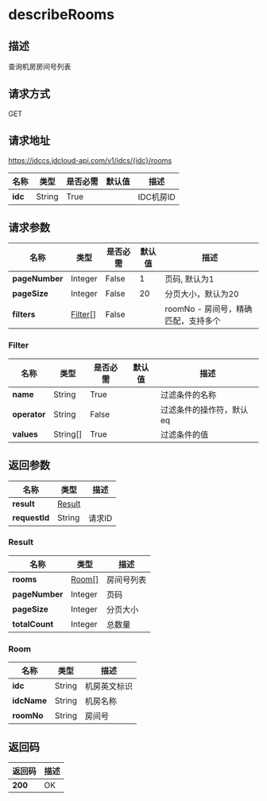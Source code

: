 # describeRooms


## 描述
查询机房房间号列表

## 请求方式
GET

## 请求地址
https://jdccs.jdcloud-api.com/v1/idcs/{idc}/rooms

|名称|类型|是否必需|默认值|描述|
|---|---|---|---|---|
|**idc**|String|True| |IDC机房ID|

## 请求参数
|名称|类型|是否必需|默认值|描述|
|---|---|---|---|---|
|**pageNumber**|Integer|False|1|页码, 默认为1|
|**pageSize**|Integer|False|20|分页大小，默认为20|
|**filters**|[Filter[]](describerooms#filter)|False| |roomNo - 房间号，精确匹配，支持多个<br>|

### <div id="filter">Filter</div>
|名称|类型|是否必需|默认值|描述|
|---|---|---|---|---|
|**name**|String|True| |过滤条件的名称|
|**operator**|String|False| |过滤条件的操作符，默认eq|
|**values**|String[]|True| |过滤条件的值|

## 返回参数
|名称|类型|描述|
|---|---|---|
|**result**|[Result](describerooms#result)| |
|**requestId**|String|请求ID|

### <div id="result">Result</div>
|名称|类型|描述|
|---|---|---|
|**rooms**|[Room[]](describerooms#room)|房间号列表|
|**pageNumber**|Integer|页码|
|**pageSize**|Integer|分页大小|
|**totalCount**|Integer|总数量|
### <div id="room">Room</div>
|名称|类型|描述|
|---|---|---|
|**idc**|String|机房英文标识|
|**idcName**|String|机房名称|
|**roomNo**|String|房间号|

## 返回码
|返回码|描述|
|---|---|
|**200**|OK|

